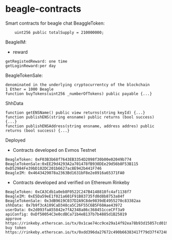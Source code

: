 # beagle-contracts
Smart contracts for beagle chat
BeaggleToken:
```
    uint256 public totalSupply = 210000000;
```
BeagleIM:
- reward
```
getRegistedReward: one time 
getLoginReward:per day
```
BeagleTokenSale:
```
denominated in the underlying cryptocurrentcy of the blockchain
1 Ether = 1000 Beagle
function buyTokens(uint256 _numberOfTokens) public payable {...}
```
ShhData
```
function getENSName() public view returns(string keyId) {...}
function publishENS(string ensname) public returns (bool success) {...}
function publishENSAddress(string ensname, address addres) public returns (bool success) {...}
```
Deployed
- Contracts developed on Evmos Testnet
```
BeagleToken: 0xF03B3b68f7643EB3354D2098f30b00e02049b774
BeagleTokenSale:0xEE29d4293A2a701478fB930DEe29d56b8F53B115
0xD52984Fe39bD102DC201b6627ac8E942b441F746
BeagleIM: 0x4643429078a2363Bd1631bF8e2e8916a65371FA0
```
- Contracts developed and verified on Ethereum Rinkeby
```
BeagleToken: 0xCA3Cdb1a0eb8F0522C247B4148818fc4af1138f7
BeagleIM: 0xE5Da59eE1f021a601F91B83735fd0d8b8753a84f
BeagleTokenSale: 0x3dB9619C037D2A9C8de9839dE4955270c83382aa
shhData: 0x7b9f3cA109CaD348ca5C26F55C6B5F60Aae43972
userData: 0x2d093faA55842e7fA2348a86c368451cceCFf3a9
apiConfig: 0xDf50054C3e0cdBCa71b4eB137b7b4885d1B25819
approve
https://rinkeby.etherscan.io/tx/0x1cae74cc9ce29a14f92ea78b93d15057cd0190c7b72cc6dc00dfd5ed788daa4c
buy token
https://rinkeby.etherscan.io/tx/0xdd396da27672c490b66383417f79d37f47240ef96d9a807105fc26e4187d8218
```
